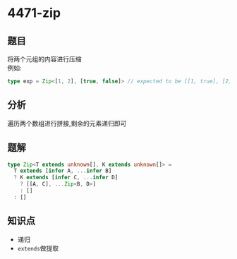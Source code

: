 # 4471-zip
## 题目
将两个元组的内容进行压缩  
例如:
```ts
type exp = Zip<[1, 2], [true, false]> // expected to be [[1, true], [2, false]]
```
## 分析
遍历两个数组进行拼接,剩余的元素递归即可
## 题解
```ts
type Zip<T extends unknown[], K extends unknown[]> =
  T extends [infer A, ...infer B]
  ? K extends [infer C, ...infer D]
    ? [[A, C], ...Zip<B, D>]
    : []
  : []
```
## 知识点
- 递归
- `extends`做提取